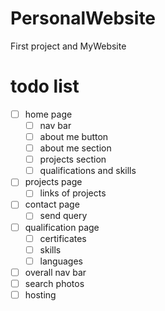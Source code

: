 # PersonalWebsite
First project and MyWebsite

# todo list
- [ ] home page
    - [ ] nav bar
    - [ ] about me button
    - [ ] about me section
    - [ ] projects section
    - [ ] qualifications and skills
- [ ] projects page
    - [ ] links of projects 
- [ ] contact page
    - [ ] send query
- [ ] qualification page
    - [ ] certificates
    - [ ] skills
    - [ ] languages
- [ ] overall nav bar
- [ ] search photos
- [ ] hosting